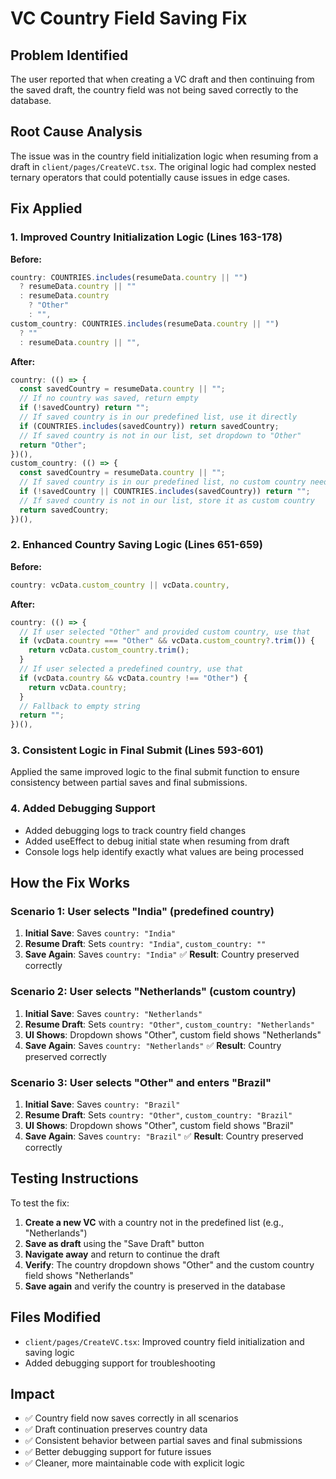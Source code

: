 # VC Country Field Saving Fix

## Problem Identified

The user reported that when creating a VC draft and then continuing from the saved draft, the country field was not being saved correctly to the database.

## Root Cause Analysis

The issue was in the country field initialization logic when resuming from a draft in `client/pages/CreateVC.tsx`. The original logic had complex nested ternary operators that could potentially cause issues in edge cases.

## Fix Applied

### 1. Improved Country Initialization Logic (Lines 163-178)

**Before:**

```javascript
country: COUNTRIES.includes(resumeData.country || "")
  ? resumeData.country || ""
  : resumeData.country
    ? "Other"
    : "",
custom_country: COUNTRIES.includes(resumeData.country || "")
  ? ""
  : resumeData.country || "",
```

**After:**

```javascript
country: (() => {
  const savedCountry = resumeData.country || "";
  // If no country was saved, return empty
  if (!savedCountry) return "";
  // If saved country is in our predefined list, use it directly
  if (COUNTRIES.includes(savedCountry)) return savedCountry;
  // If saved country is not in our list, set dropdown to "Other"
  return "Other";
})(),
custom_country: (() => {
  const savedCountry = resumeData.country || "";
  // If saved country is in our predefined list, no custom country needed
  if (!savedCountry || COUNTRIES.includes(savedCountry)) return "";
  // If saved country is not in our list, store it as custom country
  return savedCountry;
})(),
```

### 2. Enhanced Country Saving Logic (Lines 651-659)

**Before:**

```javascript
country: vcData.custom_country || vcData.country,
```

**After:**

```javascript
country: (() => {
  // If user selected "Other" and provided custom country, use that
  if (vcData.country === "Other" && vcData.custom_country?.trim()) {
    return vcData.custom_country.trim();
  }
  // If user selected a predefined country, use that
  if (vcData.country && vcData.country !== "Other") {
    return vcData.country;
  }
  // Fallback to empty string
  return "";
})(),
```

### 3. Consistent Logic in Final Submit (Lines 593-601)

Applied the same improved logic to the final submit function to ensure consistency between partial saves and final submissions.

### 4. Added Debugging Support

- Added debugging logs to track country field changes
- Added useEffect to debug initial state when resuming from draft
- Console logs help identify exactly what values are being processed

## How the Fix Works

### Scenario 1: User selects "India" (predefined country)

1. **Initial Save**: Saves `country: "India"`
2. **Resume Draft**: Sets `country: "India"`, `custom_country: ""`
3. **Save Again**: Saves `country: "India"`
   ✅ **Result**: Country preserved correctly

### Scenario 2: User selects "Netherlands" (custom country)

1. **Initial Save**: Saves `country: "Netherlands"`
2. **Resume Draft**: Sets `country: "Other"`, `custom_country: "Netherlands"`
3. **UI Shows**: Dropdown shows "Other", custom field shows "Netherlands"
4. **Save Again**: Saves `country: "Netherlands"`
   ✅ **Result**: Country preserved correctly

### Scenario 3: User selects "Other" and enters "Brazil"

1. **Initial Save**: Saves `country: "Brazil"`
2. **Resume Draft**: Sets `country: "Other"`, `custom_country: "Brazil"`
3. **UI Shows**: Dropdown shows "Other", custom field shows "Brazil"
4. **Save Again**: Saves `country: "Brazil"`
   ✅ **Result**: Country preserved correctly

## Testing Instructions

To test the fix:

1. **Create a new VC** with a country not in the predefined list (e.g., "Netherlands")
2. **Save as draft** using the "Save Draft" button
3. **Navigate away** and return to continue the draft
4. **Verify**: The country dropdown shows "Other" and the custom country field shows "Netherlands"
5. **Save again** and verify the country is preserved in the database

## Files Modified

- `client/pages/CreateVC.tsx`: Improved country field initialization and saving logic
- Added debugging support for troubleshooting

## Impact

- ✅ Country field now saves correctly in all scenarios
- ✅ Draft continuation preserves country data
- ✅ Consistent behavior between partial saves and final submissions
- ✅ Better debugging support for future issues
- ✅ Cleaner, more maintainable code with explicit logic
